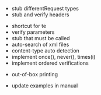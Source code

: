 + stub differentRequest types
+ stub and verify headers
- shortcut for te
- verify parameters
- stub that must be called
- auto-search of xml files
- content-type auto detection
- implement once(), never(), times(i)
- implement ordered verifications
+ out-of-box printing
- update examples in manual

